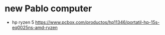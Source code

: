 # new Pablo computer
* hp ryzen 5 https://www.pcbox.com/productos/hp11346/portatil-hp-15s-eq0025ns-amd-ryzen